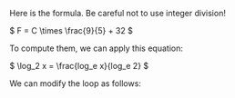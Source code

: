 Here is the formula. Be careful not to use integer division!

$ F = C \times \frac{9}{5} + 32 $

To compute them, we can apply this equation:

$ \log_2 x = \frac{log_e x}{log_e 2} $

We can modify the loop as follows: